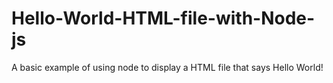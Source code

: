 # Hello-World-HTML-file-with-Node-js
A basic example of using node to display a HTML file that says Hello World!
